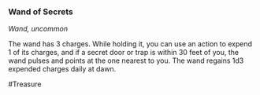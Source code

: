 ### Wand of Secrets

*Wand, uncommon*

The wand has 3 charges. While holding it, you can use an action to expend 1 of its charges, and if a secret door or trap is within 30 feet of you, the wand pulses and points at the one nearest to you. The wand regains 1d3 expended charges daily at dawn.

#Treasure
